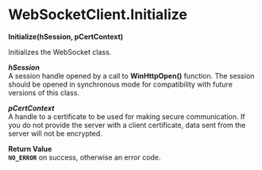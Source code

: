 # WebSocketClient.Initialize

**Initialize(hSession, pCertContext)**

Initializes the WebSocket class.

***hSession***  
A session handle opened by a call to **WinHttpOpen()** function. The session should be opened in synchronous mode for compatibility with future versions of this class.

***pCertContext***  
A handle to a certificate to be used for making secure communication. If you do not provide the server with a client certificate, data sent from the server will not be encrypted.

**Return Value**  
**`NO_ERROR`** on success, otherwise an error code.
